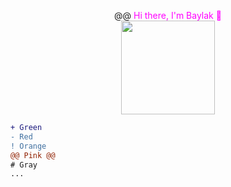 <p align="center">
@@ <font color="ff00ff">Hi there, I'm Baylak 🫡</font> </br>
<img src="https://user-images.githubusercontent.com/56039676/211144675-362918a8-b5ed-48cb-bb5e-fe5b3b02a3d1.gif" width="150" height="150"/> </br>
</p>

```diff
+ Green
- Red
! Orange
@@ Pink @@
# Gray
...

